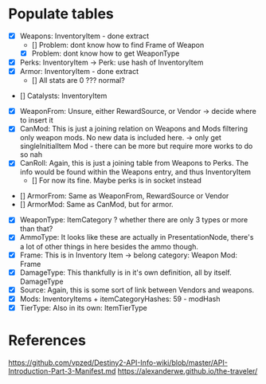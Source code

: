 # Populate tables

- [x] Weapons: InventoryItem - done extract
    - [] Problem: dont know how to find Frame of Weapon
    - [x] Problem: dont know how to get WeaponType
- [x] Perks: InventoryItem -> Perk: use hash of InventoryItem
- [x] Armor: InventoryItem - done extract 
    - [] All stats are 0 ??? normal?
- [] Catalysts: InventoryItem
- [x] WeaponFrom: Unsure, either RewardSource, or Vendor -> decide where to insert it
- [x] CanMod: This is just a joining relation on Weapons and Mods filtering only weapon mods. No new data is included here. -> only get singleInitialItem Mod - there can be more but require more works to do so nah
- [x] CanRoll: Again, this is just a joining table from Weapons to Perks. The info would be found within the Weapons entry, and thus InventoryItem 
    - [] For now its fine. Maybe perks is in socket instead
- [] ArmorFrom: Same as WeaponFrom, RewardSource or Vendor
- [] ArmorMod: Same as CanMod, but for armor.
- [x] WeaponType: ItemCategory ? whether there are only 3 types or more than that?
- [x] AmmoType: It looks like these are actually in PresentationNode, there's a lot of other things in here besides the ammo though.
- [x] Frame: This is in Inventory Item -> belong category: Weapon Mod: Frame
- [x] DamageType: This thankfully is in it's own definition, all by itself. DamageType
- [x] Source: Again, this is some sort of link between Vendors and weapons.
- [x] Mods: InventoryItems + itemCategoryHashes: 59 - modHash
- [x] TierType: Also in its own: ItemTierType

# References
https://github.com/vpzed/Destiny2-API-Info-wiki/blob/master/API-Introduction-Part-3-Manifest.md
https://alexanderwe.github.io/the-traveler/
